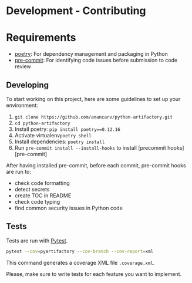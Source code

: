 # Development - Contributing

# Requirements
* [poetry](https://github.com/python-poetry/poetry): For dependency management and packaging in Python
* [pre-commit](https://github.com/pre-commit/pre-commit): For identifying code issues before submission to code review

## Developing

To start working on this project, here are some guidelines to set up your environment:
  1. `git clone https://github.com/anancarv/python-artifactory.git`
  2. `cd python-artifactory`
  3. Install poetry: `pip install poetry==0.12.16`
  4. Activate virtualenv`poetry shell`
  5. Install dependencies: `poetry install`
  6. Run `pre-commit install --install-hooks` to install [precommit hooks][pre-commit]

After having installed pre-commit, before each commit, pre-commit hooks are run to:
* check code formatting
* detect secrets
* create TOC in README
* check code typing
* find common security issues in Python code


## Tests

Tests are run with [Pytest](https://docs.pytest.org/en/latest/).
```bash
pytest --cov=pyartifactory --cov-branch --cov-report=xml
```

This command generates a coverage XML file `.coverage.xml`. 

Please, make sure to write tests for each feature you want to implement.
